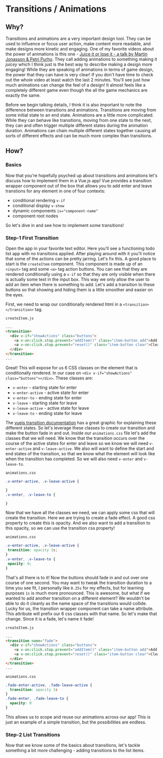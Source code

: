 # Transitions / Animations

## Why?

Transitions and animations are a very important design tool. They can be used to influence or focus user action, make content more readable, and make designs more kinetic and engaging. One of my favorite videos about the power of animations is this one - [Juice it or lose it - a talk by Martin Jonasson & Petri Purho](https://www.youtube.com/watch?v=Fy0aCDmgnxg). They call adding animations to something making it *juicey* which I think just is the best way to describe making a design more engaging! While they are speaking of animations in terms of game design, the power that they can have is very clear! If you don't have time to check out the whole video at least watch the last 2 minutes. You'll see just how much animations can change the feel of a design! It almost feels like a completely different game even though the all the game mechanics are exactly the same. 
 
Before we begin talking details, I think it is also important to note the difference between transitions and animations. Transitions are moving from some initial state to an end state. Animations are a little more complicated. While they can behave like transitions, moving from one state to the next, they can and often trigger multiple different states during the animation duration. Animations can chain multiple different states together causing all sorts of different effects and can be much more complex than transitions.
 
 
 ## How?
 
 ### Basics
 
 Now that you're hopefully psyched up about transitions and animations let's discuss how to implement them in a Vue.js app!
 Vue provides a transition wrapper component out of the box that allows you to add enter and leave transtions for any element 
 in one of four contexts:
 * conditional rendering `v-if`
 * conditional display `v-show`
 * dynamic components `is="component-name"`
 * component root nodes
 
So let's dive in and see how to implement some transitions!
 
 ### Step-1 First Transition
 
Open the app in your favorite text editor. Here you'll see a functioning todo list app with no transitions applied. After playing around with it you'll notice that some of the actions can be pretty jarring. Let's fix this. A good place to start is the `createItem` component. This component is made up of an `<input>` tag and some `<a>` tag action buttons. You can see that they are rendered conditionally using a `v-if` so that they are only visible when there is actually some text in the input box. This way we only allow the user to add an item when there is something to add. Let's add a transition to these buttons so that showing and hiding them is a little smoother and easier on the eyes. 

First, we need to wrap our conditionally rendered html in a `<transition></transition>` tag.

`createItem.js`
```html
...
<transition>
  <div v-if="showActions" class="buttons">
    <a v-on:click.stop.prevent="addItem()" class="item-button add">Add Item</a>
    <a v-on:click.stop.prevent="reset()" class="item-button clear">Clear</a>
  </div>
</transition>
...
```

Great! This will expose for us 6 CSS classes on the element that is conditionally rendered. In our case on `<div v-if="showActions" class="buttons"></div>`. These classes are:
* `v-enter` - starting state for enter
* `v-enter-active` - active state for enter
* `v-enter-to` - ending state for enter
* `v-leave` - starting state for leave
* `v-leave-active` - active state for leave
* `v-leave-to` - ending state for leave

The [vuejs transition documentation](https://vuejs.org/v2/guide/transitions.html) has a great graphic for explaining these different states. So let's leverage these classes to create our transition and make the button fade in and out. Inside our `animations.css` file let's add the classes that we will need. We know that the transition occurs over the course of the active states for enter and leave so we know we will need `v-enter-active` and `v-leave-active`. We also will want to define the start and end states of the transition, so that we know what the element will look like when the transition has completed. So we will also need `v-enter` and `v-leave-to`. 

`animations.css`
```css
.v-enter-active, .v-leave-active {

}
.v-enter, .v-leave-to {

}
```

Now that we have all the classes we need, we can apply some css that will create the transition. Here we are trying to create a fade effect. A good css property to create this is opacity. And we also want to add a transition to this opacity, so we can use the transition css property!

`animations.css`
```css
.v-enter-active, .v-leave-active {
 transition: opacity 1s;
}
.v-enter, .v-leave-to {
 opacity: 0;
}
```

That's all there is to it! Now the buttons should fade in and out over one course of one second. You may want to tweak the transition duration to a time you see fit, I personally like `0.25s` for my effects, but for learning purposes `1s` is much more pronounced. This is awesome, but what if we wanted to add another transition on a different element? We wouldn't be able to do it cleanly as the name space of the transitions would collide. Lucky for us, the transition wrapper component can take a name attribute. This attribute will prefix our 6 css classes with that name. So let's make that change. Since it is a fade, let's name it fade!

`createItem.js`
```html
...
<transition name="fade">
  <div v-if="showActions" class="buttons">
    <a v-on:click.stop.prevent="addItem()" class="item-button add">Add Item</a>
    <a v-on:click.stop.prevent="reset()" class="item-button clear">Clear</a>
  </div>
</transition>
...
```

`animations.css`
```css
.fade-enter-active, .fade-leave-active {
  transition: opacity 1s
}
.fade-enter, .fade-leave-to {
  opacity: 0
}
```

This allows us to scope and reuse our animations across our app! This is just an example of a simple transition, but the possibilities are endless. 

### Step-2 List Transitions

Now that we know some of the basics about transitions, let's tackle something a bit more challenging - adding transitions to the list items. 




